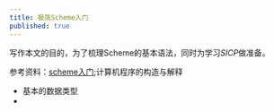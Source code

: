 ```yaml
---
title: 极简Scheme入门
published: true
---
```


写作本文的目的，为了梳理Scheme的基本语法，同时为学习$SICP$做准备。

参考资料：[scheme入门](https://deathking.github.io/yast-cn/contents/chapter3.html);计算机程序的构造与解释

- 基本的数据类型
- 

